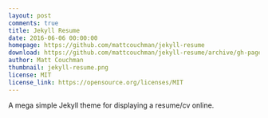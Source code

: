 ```yaml
---
layout: post
comments: true
title: Jekyll Resume
date: 2016-06-06 00:00:00
homepage: https://github.com/mattcouchman/jekyll-resume
download: https://github.com/mattcouchman/jekyll-resume/archive/gh-pages.zip
author: Matt Couchman
thumbnail: jekyll-resume.png
license: MIT
license_link: https://opensource.org/licenses/MIT
---
```


A mega simple Jekyll theme for displaying a resume/cv online.
